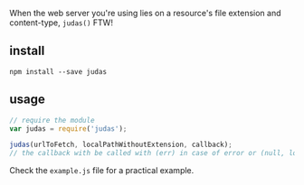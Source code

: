 When the web server you're using lies on a resource's file extension and content-type, `judas()` FTW!

## install

    npm install --save judas
    
## usage

```javascript
// require the module
var judas = require('judas');

judas(urlToFetch, localPathWithoutExtension, callback);
// the callback with be called with (err) in case of error or (null, localPathWithExtension) if everything went well
```

Check the `example.js` file for a practical example.
